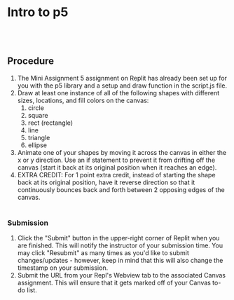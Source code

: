 # Intro to p5  
<br><br>
## Procedure
1. The Mini Assignment 5 assignment on Replit has already been set up for you with the p5 library and a setup and draw function in the script.js file.
2. Draw at least one instance of all of the following shapes with different sizes, locations, and fill colors on the canvas:
	1. circle
	2. square
	3. rect (rectangle)
	4. line
	5. triangle
	6. ellipse
3. Animate one of your shapes by moving it across the canvas in either the x or y direction. Use an if statement to prevent it from drifting off the canvas (start it back at its original position when it reaches an edge).
4. EXTRA CREDIT: For 1 point extra credit, instead of starting the shape back at its original position, have it reverse direction so that it continuously bounces back and forth between 2 opposing edges of the canvas.
<br><br>
### Submission
1. Click the "Submit" button in the upper-right corner of Replit when you are finished. This will notify the instructor of your submission time. You may click "Resubmit" as many times as you'd like to submit changes/updates - however, keep in mind that this will also change the timestamp on your submission.
2. Submit the URL from your Repl's Webview tab to the associated Canvas assignment. This will ensure that it gets marked off of your Canvas to-do list.